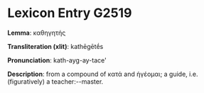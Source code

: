 # Lexicon Entry G2519

**Lemma**: καθηγητής

**Transliteration (xlit)**: kathēgētḗs

**Pronunciation**: kath-ayg-ay-tace'

**Description**:
from a compound of κατά and ἡγέομαι; a guide, i.e. (figuratively) a teacher:--master.
